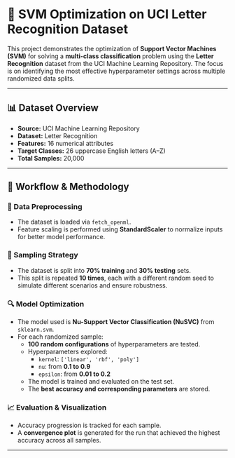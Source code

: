 # 🧠 SVM Optimization on UCI Letter Recognition Dataset

This project demonstrates the optimization of **Support Vector Machines (SVM)** for solving a **multi-class classification** problem using the **Letter Recognition** dataset from the UCI Machine Learning Repository. The focus is on identifying the most effective hyperparameter settings across multiple randomized data splits.

---

## 📊 Dataset Overview

- **Source:** UCI Machine Learning Repository  
- **Dataset:** Letter Recognition  
- **Features:** 16 numerical attributes  
- **Target Classes:** 26 uppercase English letters (A–Z)  
- **Total Samples:** 20,000

---

## 🔧 Workflow & Methodology

### 🧼 Data Preprocessing

- The dataset is loaded via `fetch_openml`.
- Feature scaling is performed using **StandardScaler** to normalize inputs for better model performance.

### 🔀 Sampling Strategy

- The dataset is split into **70% training** and **30% testing** sets.
- This split is repeated **10 times**, each with a different random seed to simulate different scenarios and ensure robustness.

### 🔍 Model Optimization

- The model used is **Nu-Support Vector Classification (NuSVC)** from `sklearn.svm`.
- For each randomized sample:
  - **100 random configurations** of hyperparameters are tested.
  - Hyperparameters explored:
    - `kernel`: `['linear', 'rbf', 'poly']`
    - `nu`: from **0.1 to 0.9**
    - `epsilon`: from **0.01 to 0.2**
  - The model is trained and evaluated on the test set.
  - The **best accuracy and corresponding parameters** are stored.

### 📈 Evaluation & Visualization

- Accuracy progression is tracked for each sample.
- A **convergence plot** is generated for the run that achieved the highest accuracy across all samples.

---



